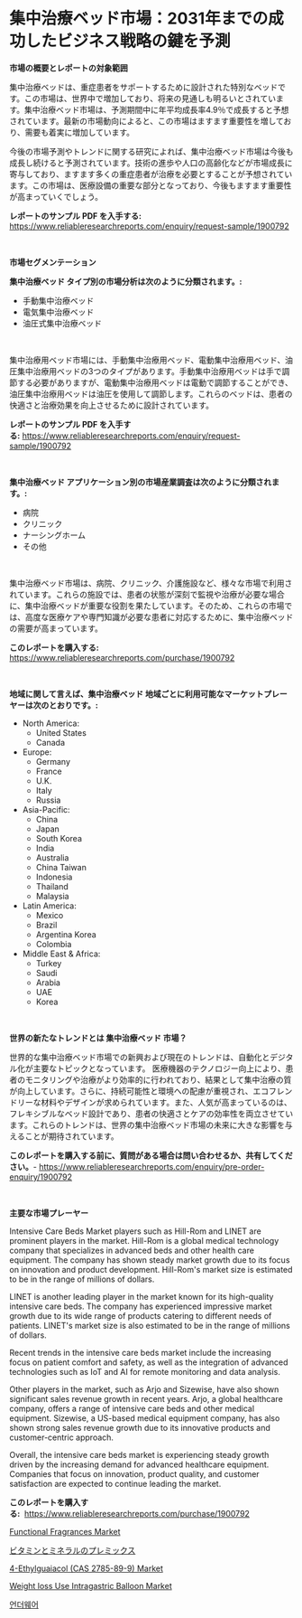 <p><h1>集中治療ベッド市場：2031年までの成功したビジネス戦略の鍵を予測</h1></p><p><strong>市場の概要とレポートの対象範囲</strong></p>
<p><p>集中治療ベッドは、重症患者をサポートするために設計された特別なベッドです。この市場は、世界中で増加しており、将来の見通しも明るいとされています。集中治療ベッド市場は、予測期間中に年平均成長率4.9％で成長すると予想されています。最新の市場動向によると、この市場はますます重要性を増しており、需要も着実に増加しています。</p><p>今後の市場予測やトレンドに関する研究によれば、集中治療ベッド市場は今後も成長し続けると予測されています。技術の進歩や人口の高齢化などが市場成長に寄与しており、ますます多くの重症患者が治療を必要とすることが予想されています。この市場は、医療設備の重要な部分となっており、今後もますます重要性が高まっていくでしょう。</p></p>
<p><strong>レポートのサンプル PDF を入手する:</strong> <a href="https://www.reliableresearchreports.com/enquiry/request-sample/1900792">https://www.reliableresearchreports.com/enquiry/request-sample/1900792</a></p>
<p>&nbsp;</p>
<p><strong>市場セグメンテーション</strong></p>
<p><strong>集中治療ベッド タイプ別の市場分析は次のように分類されます。:</strong></p>
<p><ul><li>手動集中治療ベッド</li><li>電気集中治療ベッド</li><li>油圧式集中治療ベッド</li></ul></p>
<p>&nbsp;</p>
<p><p>集中治療用ベッド市場には、手動集中治療用ベッド、電動集中治療用ベッド、油圧集中治療用ベッドの3つのタイプがあります。手動集中治療用ベッドは手で調節する必要がありますが、電動集中治療用ベッドは電動で調節することができ、油圧集中治療用ベッドは油圧を使用して調節します。これらのベッドは、患者の快適さと治療効果を向上させるために設計されています。</p></p>
<p><strong>レポートのサンプル PDF を入手する:</strong>&nbsp;<a href="https://www.reliableresearchreports.com/enquiry/request-sample/1900792">https://www.reliableresearchreports.com/enquiry/request-sample/1900792</a></p>
<p>&nbsp;</p>
<p><strong> 集中治療ベッド アプリケーション別の市場産業調査は次のように分類されます。:</strong></p>
<p><ul><li>病院</li><li>クリニック</li><li>ナーシングホーム</li><li>その他</li></ul></p>
<p>&nbsp;</p>
<p><p>集中治療ベッド市場は、病院、クリニック、介護施設など、様々な市場で利用されています。これらの施設では、患者の状態が深刻で監視や治療が必要な場合に、集中治療ベッドが重要な役割を果たしています。そのため、これらの市場では、高度な医療ケアや専門知識が必要な患者に対応するために、集中治療ベッドの需要が高まっています。</p></p>
<p><strong>このレポートを購入する:</strong>&nbsp; <a href="https://www.reliableresearchreports.com/purchase/1900792">https://www.reliableresearchreports.com/purchase/1900792</a></p>
<p>&nbsp;</p>
<p><strong>地域に関して言えば、集中治療ベッド 地域ごとに利用可能なマーケットプレーヤーは次のとおりです。:</strong></p>
<p><ul>
    <li>
        North America:
        <ul>
            <li>United States</li>
            <li>Canada</li>
        </ul>
    </li>
    <li>
        Europe:
        <ul>
            <li>Germany</li>
            <li>France</li>
            <li>U.K.</li>
            <li>Italy</li>
            <li>Russia</li>
        </ul>
    </li>
    <li>
        Asia-Pacific:
        <ul>
            <li>China</li>
            <li>Japan</li>
            <li>South Korea</li>
            <li>India</li>
            <li>Australia</li>
            <li>China Taiwan</li>
            <li>Indonesia</li>
            <li>Thailand</li>
            <li>Malaysia</li>
        </ul>
    </li>
    <li>
        Latin America:
        <ul>
            <li>Mexico</li>
            <li>Brazil</li>
            <li>Argentina Korea</li>
            <li>Colombia</li>
        </ul>
    </li>
    <li>
        Middle East & Africa:
        <ul>
            <li>Turkey</li>
            <li>Saudi</li>
            <li>Arabia</li>
            <li>UAE</li>
            <li>Korea</li>
        </ul>
    </li>
    </ul></p>
<p>&nbsp;</p>
<p><strong>世界の新たなトレンドとは 集中治療ベッド 市場？</strong></p>
<p><p>世界的な集中治療ベッド市場での新興および現在のトレンドは、自動化とデジタル化が主要なトピックとなっています。 医療機器のテクノロジー向上により、患者のモニタリングや治療がより効率的に行われており、結果として集中治療の質が向上しています。さらに、持続可能性と環境への配慮が重視され、エコフレンドリーな材料やデザインが求められています。また、人気が高まっているのは、フレキシブルなベッド設計であり、患者の快適さとケアの効率性を両立させています。これらのトレンドは、世界の集中治療ベッド市場の未来に大きな影響を与えることが期待されています。</p></p>
<p><strong>このレポートを購入する前に、質問がある場合は問い合わせるか、共有してください。</strong>- <a href="https://www.reliableresearchreports.com/enquiry/pre-order-enquiry/1900792">https://www.reliableresearchreports.com/enquiry/pre-order-enquiry/1900792</a></p>
<p>&nbsp;</p>
<p><strong>主要な市場プレーヤー</strong></p>
<p><p>Intensive Care Beds Market players such as Hill-Rom and LINET are prominent players in the market. Hill-Rom is a global medical technology company that specializes in advanced beds and other health care equipment. The company has shown steady market growth due to its focus on innovation and product development. Hill-Rom's market size is estimated to be in the range of millions of dollars.</p><p>LINET is another leading player in the market known for its high-quality intensive care beds. The company has experienced impressive market growth due to its wide range of products catering to different needs of patients. LINET's market size is also estimated to be in the range of millions of dollars.</p><p>Recent trends in the intensive care beds market include the increasing focus on patient comfort and safety, as well as the integration of advanced technologies such as IoT and AI for remote monitoring and data analysis.</p><p>Other players in the market, such as Arjo and Sizewise, have also shown significant sales revenue growth in recent years. Arjo, a global healthcare company, offers a range of intensive care beds and other medical equipment. Sizewise, a US-based medical equipment company, has also shown strong sales revenue growth due to its innovative products and customer-centric approach.</p><p>Overall, the intensive care beds market is experiencing steady growth driven by the increasing demand for advanced healthcare equipment. Companies that focus on innovation, product quality, and customer satisfaction are expected to continue leading the market.</p></p>
<p><strong>このレポートを購入する:</strong>&nbsp;&nbsp;<a href="https://www.reliableresearchreports.com/purchase/1900792">https://www.reliableresearchreports.com/purchase/1900792</a></p>
<p><p><a href="https://issuu.com/reportprime-2/docs/functional-fragrances-market-size-2030.pptx">Functional Fragrances Market</a></p><p><a href="https://github.com/bevdtkn4419963/Market-Research-Report-List-1/blob/main/72625541657.md">ビタミンとミネラルのプレミックス</a></p><p><a href="https://github.com/globismark/Market-Research-Report-List-2/blob/main/4-ethylguaiacol-cas-2785-89-9-market.md">4-Ethylguaiacol (CAS 2785-89-9) Market</a></p><p><a href="https://three-jumbo-f6d.notion.site/Weight-loss-Use-Intragastric-Balloon-Market-Size-Evaluating-its-Market-Trends-Growth-and-Projecti-dd264197b91844c792dd2f7e09337e39">Weight loss Use Intragastric Balloon Market</a></p><p><a href="https://github.com/vsoq0zknh59/Market-Research-Report-List-1/blob/main/38677331319.md">언더웨어</a></p></p>